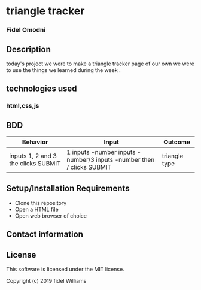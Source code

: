 # triangle tracker
### Fidel Omodni
## Description

today's project we were to make a triangle tracker page  of our own
we were to use the things we learned during the week .

## technologies used
### html,css,js

## BDD

|  Behavior| Input  | Outcome   |
| -------- | -------- | -------- |
|  inputs 1, 2 and 3  the clicks SUBMIT  |  1 inputs -number inputs -number/3 inputs -number then / clicks SUBMIT  | triangle type     |


## Setup/Installation Requirements

* Clone this repository
* Open a HTML file
* Open web browser of choice

## Contact information

## License

This software is licensed under the MIT license.

Copyright (c) 2019 fidel Williams
